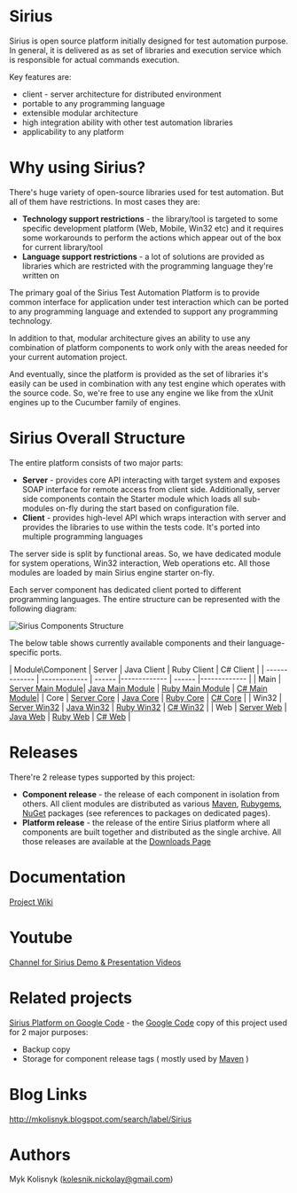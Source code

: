 Sirius
======
Sirius is open source platform initially designed for test automation purpose. In general, it is delivered as as set of libraries and execution service which is responsible for actual commands execution. 

Key features are:
* client - server architecture for distributed environment
* portable to any programming language
* extensible modular architecture
* high integration ability with other test automation libraries
* applicability to any platform

Why using Sirius?
======

There's huge variety of open-source libraries used for test automation. But all of them have restrictions. In most cases they are:
* **Technology support restrictions** - the library/tool is targeted to some specific development platform (Web, Mobile, Win32 etc) and it requires some workarounds to perform the actions which appear out of the box for current library/tool
* **Language support restrictions** - a lot of solutions are provided as libraries which are restricted with the programming language they're written on

The primary goal of the Sirius Test Automation Platform is to provide common interface for application under test interaction which can be ported to any programming language and extended to support any programming technology.

In addition to that, modular architecture gives an ability to use any combination of platform components to work only with the areas needed for your current automation project.

And eventually, since the platform is provided as the set of libraries it's easily can be used in combination with any test engine which operates with the source code. So, we're free to use any engine we like from the xUnit engines up to the Cucumber family of engines.

Sirius Overall Structure
======

The entire platform consists of two major parts:
* **Server** - provides core API interacting with target system and exposes SOAP interface for remote access from client side. Additionally, server side components contain the Starter module which loads all sub-modules on-fly during the start based on configuration file.
* **Client** - provides high-level API which wraps interaction with server and provides the libraries to use within the tests code. It's ported into multiple programming languages

The server side is split by functional areas. So, we have dedicated module for system operations, Win32 interaction, Web operations etc. All those modules are loaded by main Sirius engine starter on-fly.

Each server component has dedicated client ported to different programming languages. The entire structure can be represented with the following diagram:

![Sirius Components Structure](https://github.com/mkolisnyk/Sirius/blob/master/Docs/img/diagrams/ComponentDiagram.png)

The below table shows currently available components and their language-specific ports.

| Module\Component | Server | Java Client | Ruby Client | C\# Client |
| ------------- | ------------- | ------ |------------- | ------ |------------- |
| Main | [Server Main Module](https://github.com/mkolisnyk/Sirius/tree/master/Server)| [Java Main Module](https://github.com/mkolisnyk/Sirius/tree/master/SiriusJavaClient#sirius-java-client-overview) | [Ruby Main Module](https://github.com/mkolisnyk/Sirius/tree/master/sirius-ruby-client#sirius-ruby-client-overview) | [C\# Main Module](https://github.com/mkolisnyk/Sirius/tree/master/SiriusCSharp.Client/SiriusClient)|
| Core | [Server Core](https://github.com/mkolisnyk/Sirius/tree/master/Sirius-Server-Core#sirius-server-core-overview) | [Java Core](https://github.com/mkolisnyk/Sirius/tree/master/SiriusJavaClient-Core) | [Ruby Core](https://github.com/mkolisnyk/Sirius/tree/master/sirius-ruby-client-core) | [C\# Core](https://github.com/mkolisnyk/Sirius/tree/master/SiriusCSharp.Client/Sirius.Client.Core) |
| Win32 | [Server Win32](https://github.com/mkolisnyk/Sirius/tree/master/Sirius-Server-Win32) | [Java Win32](https://github.com/mkolisnyk/Sirius/tree/master/SiriusJavaClient-Win32) | [Ruby Win32](https://github.com/mkolisnyk/Sirius/tree/master/sirius-ruby-client-win32) | [C\# Win32](https://github.com/mkolisnyk/Sirius/tree/master/SiriusCSharp.Client/Sirius.CSharp.Client.Win32) |
| Web | [Server Web](https://github.com/mkolisnyk/Sirius/tree/master/Sirius-Server-Web) | [Java Web](https://github.com/mkolisnyk/Sirius/tree/master/SiriusJavaClient-Web) | [Ruby Web](https://github.com/mkolisnyk/Sirius/tree/master/sirius-ruby-client-web) | [C\# Web](https://github.com/mkolisnyk/Sirius/tree/master/SiriusCSharp.Client/Sirius.CSharp.Client.Web) |

Releases
======
There're 2 release types supported by this project:
* **Component release** - the release of each component in isolation from others. All client modules are distributed as various [Maven](http://maven.apache.org), [Rubygems](http://rubygems.org), [NuGet](http://nuget.org) packages (see references to packages on dedicated pages).
* **Platform release** - the release of the entire Sirius platform where all components are built together and distributed as the single archive. All those releases are available at the [Downloads Page](http://code.google.com/p/sirius-platform/downloads/list)

Documentation
======
[Project Wiki](https://github.com/mkolisnyk/Sirius/wiki)

Youtube
======
[Channel for Sirius Demo & Presentation Videos](http://www.youtube.com/playlist?list=PLKpEiwuelX0YCeXyyCt1_SlT7-COQ288-)

Related projects
======
[Sirius Platform on Google Code](http://code.google.com/p/sirius-platform/) - the [Google Code](http://code.google.com/) copy of this project used for 2 major purposes:
* Backup copy
* Storage for component release tags ( mostly used by [Maven](http://maven.org/) )

Blog Links
======
http://mkolisnyk.blogspot.com/search/label/Sirius

Authors
======
Myk Kolisnyk (kolesnik.nickolay@gmail.com)
